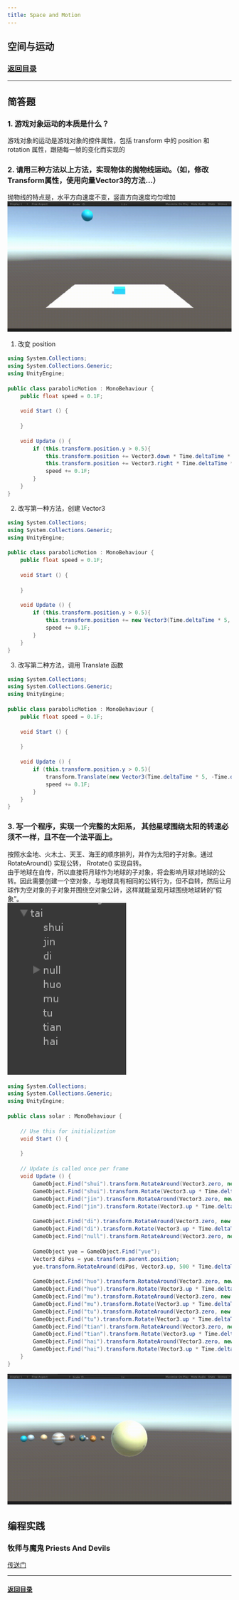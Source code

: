 ```yaml
---
title: Space and Motion
---
```


## 空间与运动
### [返回目录](../Unity3dLearning-Catalog)
---
## 简答题
### 1. 游戏对象运动的本质是什么？
游戏对象的运动是游戏对象的控件属性，包括 transform 中的 position 和 rotation 属性，跟随每一帧的变化而实现的

### 2. 请用三种方法以上方法，实现物体的抛物线运动。（如，修改Transform属性，使用向量Vector3的方法…）
抛物线的特点是，水平方向速度不变，竖直方向速度均匀增加  
![parabola](3-images/run.gif)

1. 改变 position  
```C#
using System.Collections;
using System.Collections.Generic;
using UnityEngine;

public class parabolicMotion : MonoBehaviour {
	public float speed = 0.1F;

	void Start () {

	}

	void Update () {
		if (this.transform.position.y > 0.5){
			this.transform.position += Vector3.down * Time.deltaTime * speed;
			this.transform.position += Vector3.right * Time.deltaTime * 5;
			speed += 0.1F;
		}
	}
}
```

2. 改写第一种方法，创建 Vector3  
```C#
using System.Collections;
using System.Collections.Generic;
using UnityEngine;

public class parabolicMotion : MonoBehaviour {
	public float speed = 0.1F;

	void Start () {

	}

	void Update () {
		if (this.transform.position.y > 0.5){
			this.transform.position += new Vector3(Time.deltaTime * 5, -Time.deltaTime*speed, 0);
			speed += 0.1F;
		}
	}
}
```

3. 改写第二种方法，调用 Translate 函数  
```C#
using System.Collections;
using System.Collections.Generic;
using UnityEngine;

public class parabolicMotion : MonoBehaviour {
	public float speed = 0.1F;

	void Start () {

	}

	void Update () {
		if (this.transform.position.y > 0.5){
			transform.Translate(new Vector3(Time.deltaTime * 5, -Time.deltaTime*speed, 0));
			speed += 0.1F;
		}
	}
}
```

### 3. 写一个程序，实现一个完整的太阳系， 其他星球围绕太阳的转速必须不一样，且不在一个法平面上。
按照水金地、火木土、天王、海王的顺序排列，并作为太阳的子对象。通过 RotateAround() 实现公转， Rrotate() 实现自转。  
由于地球在自传，所以直接将月球作为地球的子对象，将会影响月球对地球的公转。因此需要创建一个空对象，与地球具有相同的公转行为，但不自转，然后让月球作为空对象的子对象并围绕空对象公转，这样就能呈现月球围绕地球转的“假象”。  
![tree](3-images/tree.PNG)  
```C#
using System.Collections;
using System.Collections.Generic;
using UnityEngine;

public class solar : MonoBehaviour {

	// Use this for initialization
	void Start () {
		
	}
	
	// Update is called once per frame
	void Update () {
		GameObject.Find("shui").transform.RotateAround(Vector3.zero, new Vector3(0.1F, 1, 0), 30 * Time.deltaTime);
		GameObject.Find("shui").transform.Rotate(Vector3.up * Time.deltaTime * 10000);
		GameObject.Find("jin").transform.RotateAround(Vector3.zero, new Vector3(0, 1, 0.1F), 40 * Time.deltaTime);
		GameObject.Find("jin").transform.Rotate(Vector3.up * Time.deltaTime * 10000);
		
		GameObject.Find("di").transform.RotateAround(Vector3.zero, new Vector3(0, 1.1F, 0), 20 * Time.deltaTime);
		GameObject.Find("di").transform.Rotate(Vector3.up * Time.deltaTime * 10000 * 0.01F);
		GameObject.Find("null").transform.RotateAround(Vector3.zero, new Vector3(0, 1.1F, 0), 20 * Time.deltaTime);

		GameObject yue = GameObject.Find("yue");
		Vector3 diPos = yue.transform.parent.position;
		yue.transform.RotateAround(diPos, Vector3.up, 500 * Time.deltaTime);

		GameObject.Find("huo").transform.RotateAround(Vector3.zero, new Vector3(0.12F, 1, 0), 25 * Time.deltaTime);
		GameObject.Find("huo").transform.Rotate(Vector3.up * Time.deltaTime * 10000);
		GameObject.Find("mu").transform.RotateAround(Vector3.zero, new Vector3(0, 1, 0.12F), 35 * Time.deltaTime);
		GameObject.Find("mu").transform.Rotate(Vector3.up * Time.deltaTime * 10000);
		GameObject.Find("tu").transform.RotateAround(Vector3.zero, new Vector3(0, 1.12F, 0), 25 * Time.deltaTime);
		GameObject.Find("tu").transform.Rotate(Vector3.up * Time.deltaTime * 10000);
		GameObject.Find("tian").transform.RotateAround(Vector3.zero, new Vector3(0.11F, 1, 0), 15 * Time.deltaTime);
		GameObject.Find("tian").transform.Rotate(Vector3.up * Time.deltaTime * 10000);
		GameObject.Find("hai").transform.RotateAround(Vector3.zero, new Vector3(0, 1, 0.11F), 28 * Time.deltaTime);
		GameObject.Find("hai").transform.Rotate(Vector3.up * Time.deltaTime * 10000);
	}
}
```
![run](3-images/run2.gif)
## 编程实践
### 牧师与魔鬼 Priests And Devils
<a href = "https://github.com/guojj33/Unity3DLearning/tree/master/HW3" target = "_blank">传送门</a>

---

#### [返回目录](../Unity3dLearning-Catalog)








